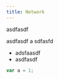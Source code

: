 ```yaml
---
title: Network
---
```

asdfasdf

asdfasdf
a
sdfasfd


- adsfaasdf
- asdfasdf

``` js
var a = 1;
```
